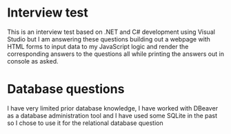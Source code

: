 # Interview test

This is an interview test based on .NET and C# development using Visual Studio but I am answering these questions building out a webpage
with HTML forms to input data to my JavaScript logic and render the corresponding answers to the questions
all while printing the answers out in console as asked.

# Database questions

I have very limited prior database knowledge, I have worked with DBeaver as a database administration tool and I have used some SQLite in the past
so I chose to use it for the relational database question

